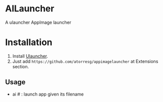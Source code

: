 
# AILauncher
A ulauncher AppImage launcher

# Installation
1. Install [Ulauncher](https://ulauncher.io/#Download). 
2. Just add `https://github.com/atorresg/appimagelauncher` at Extensions section.

## Usage
- ai #     : launch app given its filename
